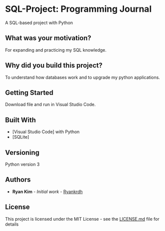 # SQL-Project: Programming Journal

A SQL-based project with Python

## What was your motivation?

For expanding and practicing my SQL knowledge.

## Why did you build this project?

To understand how databases work and to upgrade my python applications.

## Getting Started

Download file and run in Visual Studio Code.

## Built With

- [Visual Studio Code] with Python
- [SQLite]

## Versioning

Python version 3

## Authors

- **Ryan Kim** - _Initial work_ - [Ryankrdh](https://github.com/ryankrdh)

## License

This project is licensed under the MIT License - see the [LICENSE.md](LICENSE.md) file for details
